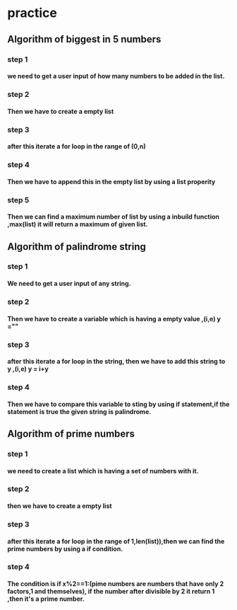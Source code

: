 # practice
## Algorithm of biggest in 5 numbers
### step 1
#### we need to get a user input of how many numbers to be added in the list.
### step 2
#### Then we have to create a empty list
### step 3 
#### after this iterate a for loop in the range of (0,n)
### step 4
#### Then we have to append  this in the empty list by using a list properity
### step 5 
#### Then we can find a maximum number of list by using a inbuild function ,max(list) it will return a maximum of given list.

## Algorithm of palindrome string
### step 1
#### We need to get a user input of any string.
### step 2
#### Then we have to create  a variable which is having a empty value ,(i,e) y =""
### step 3
#### after this iterate a for loop in the string, then we have to add this string to y ,(i,e) y = i+y
### step 4
#### Then we have to compare this variable to sting by using if statement,if the statement is true the given string is palindrome.

## Algorithm of prime numbers
### step 1
#### we need to create a list which is having a set  of numbers with it.
### step 2
#### then we have to create a empty list
### step 3
#### after this iterate a for loop in the range of 1,len(list)),then we can find the prime numbers by using a if condition.
### step 4
#### The condition is if x%2==1:(pime numbers are numbers that have only 2 factors,1 and themselves), if the number after divisible by 2 it return 1 ,then it's a prime number.
